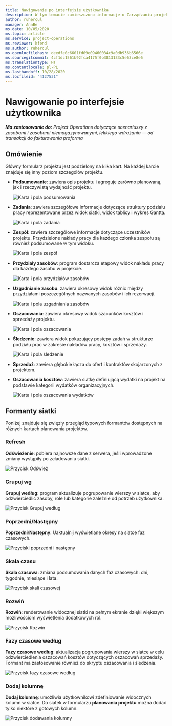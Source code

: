 ```yaml
---
title: Nawigowanie po interfejsie użytkownika
description: W tym temacie zamieszczono informacje o Zarządzaniu projektem w Dynamics 365 Project operations.
author: ruhercul
manager: AnnBe
ms.date: 10/05/2020
ms.topic: article
ms.service: project-operations
ms.reviewer: kfend
ms.author: ruhercul
ms.openlocfilehash: deedfe0c6601fd09e09460034c9a0db936b6566e
ms.sourcegitcommit: 4cf1dc1561b92fca4175f0b3813133c5e63ce8e6
ms.translationtype: HT
ms.contentlocale: pl-PL
ms.lasthandoff: 10/28/2020
ms.locfileid: "4127531"
---
```

# <a name="navigating-the-user-interface"></a>Nawigowanie po interfejsie użytkownika

_**Ma zastosowanie do:** Project Operations dotyczące scenariuszy z zasobami i zasobami niemagazynowanymi, lekkiego wdrażania — od transakcji do fakturowania proforma_

## <a name="overview"></a>Omówienie

Główny formularz projektu jest podzielony na kilka kart. Na każdej karcie znajduje się inny poziom szczegółów projektu.

- **Podsumowanie**: zawiera opis projektu i agreguje zarówno planowaną, jak i rzeczywistą wydajność projektu.

    ![Karta i pola podsumowania](media/navigation7.png)

- **Zadania**: zawiera szczegółowe informacje dotyczące struktury podziału pracy reprezentowane przez widok siatki, widok tablicy i wykres Gantta.

    ![Karta i pola zadania](media/navigation8.png)

- **Zespół**: zawiera szczegółowe informacje dotyczące uczestników projektu. Przydzielone nakłady pracy dla każdego członka zespołu są również podsumowane w tym widoku.

    ![Karta i pola zespół](media/navigation9.png)

- **Przydziały zasobów**: program dostarcza etapowy widok nakładu pracy dla każdego zasobu w projekcie.

    ![Karta i pola przydziałów zasobów](media/navigation10.png)

- **Uzgadnianie zasobu**: zawiera okresowy widok różnic między przydziałami poszczególnych nazwanych zasobów i ich rezerwacji.

    ![Karta i pola uzgadniania zasobów](media/navigation11.png)

- **Oszacowania**: zawiera okresowy widok szacunków kosztów i sprzedaży projektu.

    ![Karta i pola oszacowania](media/navigation12.png)

- **Śledzenie**: zawiera widok pokazujący postępy zadań w strukturze podziału prac w zakresie nakładów pracy, kosztów i sprzedaży.

    ![Karta i pola śledzenie](media/navigation13.png)

- **Sprzedaż**: zawiera głębokie łącza do ofert i kontraktów skojarzonych z projektem.

- **Oszacowania kosztów**: zawiera siatkę definiującą wydatki na projekt na podstawie kategorii wydatków organizacyjnych.

    ![Karta i pola oszacowania wydatków](media/navigation14.png)

## <a name="grid-controls"></a>Formanty siatki

Poniżej znajduje się zwięzły przegląd typowych formantów dostępnych na różnych kartach planowania projektów.

### <a name="refresh"></a>Refresh

**Odświeżenie**: pobiera najnowsze dane z serwera, jeśli wprowadzone zmiany wystąpiły po załadowaniu siatki.

![Przycisk Odśwież](media/navigation7.png)

### <a name="group-by"></a>Grupuj wg

**Grupuj według**: program aktualizuje pogrupowanie wierszy w siatce, aby odzwierciedlić zasoby, role lub kategorie zależnie od potrzeb użytkownika.

![Przycisk Grupuj według](media/navigation6.png)

### <a name="previousnext"></a>Poprzedni/Następny

**Poprzedni**/**Następny**: Uaktualnij wyświetlane okresy na siatce faz czasowych.

![Przyciski poprzedni i następny](media/navigation2.png)

### <a name="timescale"></a>Skala czasu

**Skala czasowa**: zmiana podsumowania danych faz czasowych: dni, tygodnie, miesiące i lata.

![Przycisk skali czasowej](media/navigation3.png)

### <a name="expand"></a>Rozwiń

**Rozwiń**: renderowanie widocznej siatki na pełnym ekranie dzięki większym możliwościom wyświetlenia dodatkowych ról.

![Przycisk Rozwiń](media/navigation4.png)

### <a name="time-phase-by"></a>Fazy czasowe według

**Fazy czasowe według**: aktualizacja pogrupowania wierszy w siatce w celu odzwierciedlenia oszacowań kosztów dotyczących oszacowań sprzedaży. Formant ma zastosowanie również do skryptu oszacowania i śledzenia.

![Przycisk fazy czasowe według](media/navigation0.png)

### <a name="add-column"></a>Dodaj kolumnę

**Dodaj kolumnę**: umożliwia użytkownikowi zdefiniowanie widocznych kolumn w siatce. Do siatek w formularzu **planowania projektu** można dodać tylko niektóre z gotowych kolumn.

![Przycisk dodawania kolumny](media/navigation5.png)
